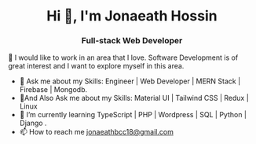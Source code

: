 <h1 align="center">Hi 👋, I'm Jonaeath Hossin</h1>
<h3 align="center">Full-stack Web Developer</h3>
👯 I would like to work in an area that I love. Software Development is of great interest and I want to explore myself in this area.


- 🌱 Ask me about my Skills: Engineer | Web Developer | MERN Stack | Firebase | Mongodb.
-  🌱And Also Ask me about my Skills: Material UI | Tailwind CSS | Redux | Linux
- 💬 I’m currently learning TypeScript | PHP | Wordpress | SQL | Python | Django .  
- 📫 How to reach me  jonaeathbcc18@gmail.com

